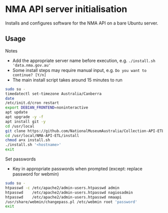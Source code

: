 # NMA API server initialisation

Installs and configures software for the NMA API on a bare Ubuntu server.  

## Usage

Notes
* Add the appropriate server name before execution, e.g. `./install.sh 'data.nma.gov.au'` 
* Some install steps may require manual input, e.g. `Do you want to continue? [Y/n]`
* The main install script takes around 15 minutes to run

```sh
sudo su -
timedatectl set-timezone Australia/Canberra
date
/etc/init.d/cron restart
export DEBIAN_FRONTEND=noninteractive
apt update
apt upgrade -y -f
apt install git -y
cd /usr/local
git clone https://github.com/NationalMuseumAustralia/Collection-API-ETL.git NMA-API-ETL
cd /usr/local/NMA-API-ETL/install
chmod a+x install.sh
./install.sh '<hostname>'
exit
```

Set passwords
* Key in appropriate passwords when prompted (except: replace password for webmin)

```sh
sudo su -
htpasswd -c /etc/apache2/admin-users.htpasswd admin
htpasswd    /etc/apache2/admin-users.htpasswd nagiosadmin
htpasswd    /etc/apache2/admin-users.htpasswd nmaapi
/usr/share/webmin/changepass.pl /etc/webmin root 'password'
exit
```
